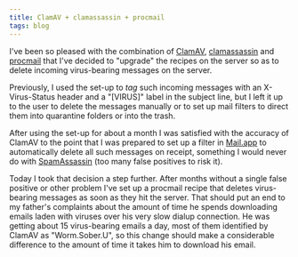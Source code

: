 ```yaml
---
title: ClamAV + clamassassin + procmail
tags: blog
---
```


I've been so pleased with the combination of [ClamAV](http://www.clamav.net/), [clamassassin](http://drivel.com/clamassassin/) and [procmail](http://www.procmail.org/) that I've decided to "upgrade" the recipes on the server so as to delete incoming virus-bearing messages on the server.

Previously, I used the set-up to *tag* such incoming messages with an X-Virus-Status header and a "\[VIRUS\]" label in the subject line, but I left it up to the user to delete the messages manually or to set up mail filters to direct them into quarantine folders or into the trash.

After using the set-up for about a month I was satisfied with the accuracy of ClamAV to the point that I was prepared to set up a filter in [Mail.app](http://www.apple.com/macosx/features/mail/) to automatically delete all such messages on receipt, something I would never do with [SpamAssassin](http://spamassassin.apache.org/) (too many false positives to risk it).

Today I took that decision a step further. After months without a single false positive or other problem I've set up a procmail recipe that deletes virus-bearing messages as soon as they hit the server. That should put an end to my father's complaints about the amount of time he spends downloading emails laden with viruses over his very slow dialup connection. He was getting about 15 virus-bearing emails a day, most of them identified by ClamAV as "Worm.Sober.U", so this change should make a considerable difference to the amount of time it takes him to download his email.
